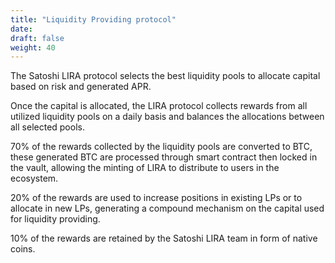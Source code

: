 ```yaml
---
title: "Liquidity Providing protocol"
date:
draft: false
weight: 40
---
```


The Satoshi LIRA protocol selects the best liquidity pools to allocate capital based on risk and generated APR.

Once the capital is allocated, the LIRA protocol collects rewards from all utilized liquidity pools on a daily basis and balances the allocations between all selected pools.

70% of the rewards collected by the liquidity pools are converted to BTC, these generated BTC are processed through smart contract then locked in the vault, allowing the minting of LIRA to distribute to users in the ecosystem.

20% of the rewards are used to increase positions in existing LPs or to allocate in new LPs, generating a compound mechanism on the capital used for liquidity providing.

10% of the rewards are retained by the Satoshi LIRA team in form of native coins.

